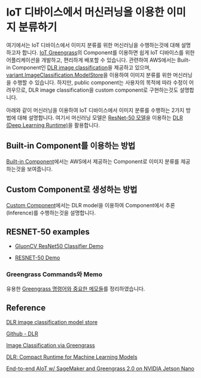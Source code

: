 # IoT 디바이스에서 머신러닝을 이용한 이미지 분류하기

여기에서는 IoT 디바이스에서 이미지 분류를 위한 머신러닝을 수행하는것에 대해 설명하고자 합니다. [IoT Greengrass](https://github.com/kyopark2014/iot-greengrass)의 Component를 이용하면 쉽게 IoT 디바이스를 위한 어플리케이션을 개발하고, 편리하게 배포할 수 있습니다. 관련하여 AWS에서는 Built-in Component인 [DLR image classification](https://docs.aws.amazon.com/greengrass/v2/developerguide/dlr-image-classification-component.html)을 제공하고 있으며, [variant.ImageClassification.ModelStore](https://docs.aws.amazon.com/greengrass/v2/developerguide/dlr-image-classification-model-store-component.html)을 이용하여 이미지 분류를 위한 머신러닝을 수행할 수 있습니다. 하지만, public component는 사용자의 목적에 따라 수정이 어려우므로, DLR image classification을 custom component로 구현하는것도 설명합니다. 

아래와 같이 머신러닝을 이용하여 IoT 디바이스에서 이미지 분류를 수행하는 2가지 방법에 대해 설명합니다. 여기서 머신러닝 모델은 [ResNet-50 모델](https://viso.ai/deep-learning/resnet-residual-neural-network/)을 이용하는 [DLR (Deep Learning Runtime)](https://github.com/neo-ai/neo-ai-dlr)을 활용합니다. 

## Built-in Component를 이용하는 방법

[Built-in Component](https://github.com/kyopark2014/image-classification-via-iot-greengrass/blob/main/built-in-component.md)에서는 AWS에서 제공하는 Component로 이미지 분류를 제공하는것을 보여줍니다. 


## Custom Component로 생성하는 방법

[Custom Component](https://github.com/kyopark2014/image-classification-via-iot-greengrass/blob/main/custom-component.md)에서는 DLR model을 이용하여 Component에서 추론(Inference)를 수행하는것을 설명합니다. 

## RESNET-50 examples

- [GluonCV ResNet50 Classifier Demo](https://aws.amazon.com/marketplace/ai/model-evaluation?productId=587dc453-b6d6-487e-abc4-133b4bd3a0ed)

- [RESNET-50 Demo](https://aws.amazon.com/marketplace/ai/model-evaluation?productId=cc879d3b-e759-4270-9afb-ceb50d2f7fe6)

 

### Greengrass Commands와 Memo

유용한 [Greengrass 명령어와 중요한 메모들](https://github.com/kyopark2014/iot-greengrass/blob/main/greengrass-commands.md)를 정리하였습니다.


## Reference

[DLR image classification model store](https://docs.aws.amazon.com/greengrass/v2/developerguide/dlr-image-classification-model-store-component.html)

[Github - DLR](https://github.com/neo-ai/neo-ai-dlr)

[Image Classification via Greengrass](https://catalog.us-east-1.prod.workshops.aws/workshops/5ecc2416-f956-4273-b729-d0d30556013f/en-US/chapter7-ml/10-step1)


[DLR: Compact Runtime for Machine Learning Models](https://neo-ai-dlr.readthedocs.io/en/latest/index.html)

[End-to-end AIoT w/ SageMaker and Greengrass 2.0 on NVIDIA Jetson Nano](https://github.com/daekeun-ml/aiot-e2e-sagemaker-greengrass-v2-nvidia-jetson)

